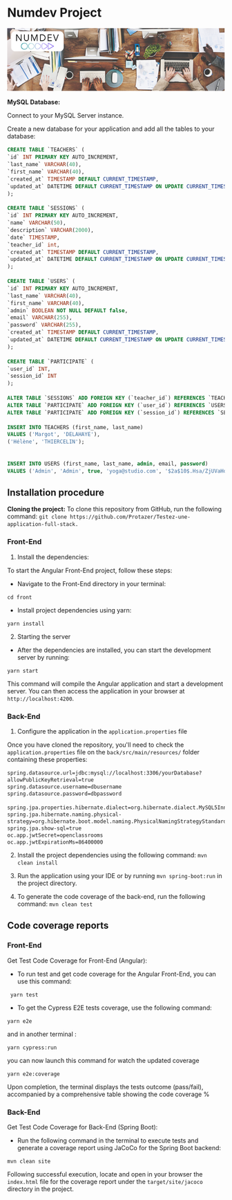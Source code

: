 # Numdev Project

![NumDev Logo](./ressources/images/numdev.png)

**MySQL Database:**

Connect to your MySQL Server instance.

Create a new database for your application and add all the tables to your database:

```sql
CREATE TABLE `TEACHERS` (
`id` INT PRIMARY KEY AUTO_INCREMENT,
`last_name` VARCHAR(40),
`first_name` VARCHAR(40),
`created_at` TIMESTAMP DEFAULT CURRENT_TIMESTAMP,
`updated_at` DATETIME DEFAULT CURRENT_TIMESTAMP ON UPDATE CURRENT_TIMESTAMP
);

CREATE TABLE `SESSIONS` (
`id` INT PRIMARY KEY AUTO_INCREMENT,
`name` VARCHAR(50),
`description` VARCHAR(2000),
`date` TIMESTAMP,
`teacher_id` int,
`created_at` TIMESTAMP DEFAULT CURRENT_TIMESTAMP,
`updated_at` DATETIME DEFAULT CURRENT_TIMESTAMP ON UPDATE CURRENT_TIMESTAMP
);

CREATE TABLE `USERS` (
`id` INT PRIMARY KEY AUTO_INCREMENT,
`last_name` VARCHAR(40),
`first_name` VARCHAR(40),
`admin` BOOLEAN NOT NULL DEFAULT false,
`email` VARCHAR(255),
`password` VARCHAR(255),
`created_at` TIMESTAMP DEFAULT CURRENT_TIMESTAMP,
`updated_at` DATETIME DEFAULT CURRENT_TIMESTAMP ON UPDATE CURRENT_TIMESTAMP
);

CREATE TABLE `PARTICIPATE` (
`user_id` INT,
`session_id` INT
);

ALTER TABLE `SESSIONS` ADD FOREIGN KEY (`teacher_id`) REFERENCES `TEACHERS` (`id`);
ALTER TABLE `PARTICIPATE` ADD FOREIGN KEY (`user_id`) REFERENCES `USERS` (`id`);
ALTER TABLE `PARTICIPATE` ADD FOREIGN KEY (`session_id`) REFERENCES `SESSIONS` (`id`);

INSERT INTO TEACHERS (first_name, last_name)
VALUES ('Margot', 'DELAHAYE'),
('Hélène', 'THIERCELIN');


INSERT INTO USERS (first_name, last_name, admin, email, password)
VALUES ('Admin', 'Admin', true, 'yoga@studio.com', '$2a$10$.Hsa/ZjUVaHqi0tp9xieMeewrnZxrZ5pQRzddUXE/WjDu2ZThe6Iq');
```

## Installation procedure

**Cloning the project:**
To clone this repository from GitHub, run the following command: `git clone https://github.com/Protazer/Testez-une-application-full-stack.`

### Front-End

1. Install the dependencies:

To start the Angular Front-End project, follow these steps:

- Navigate to the Front-End directory in your terminal:

```shell
cd front
```

- Install project dependencies using yarn:

```shell
yarn install
```

2. Starting the server

- After the dependencies are installed, you can start the development server by running:

```shell
yarn start
```

This command will compile the Angular application and start a development server.
You can then access the application in your browser at `http://localhost:4200`.

### Back-End

1. Configure the application in the `application.properties` file

Once you have cloned the repository, you'll need to check the `application.properties` file on the `back/src/main/resources/` folder containing these properties:

```properties
spring.datasource.url=jdbc:mysql://localhost:3306/yourDatabase?allowPublicKeyRetrieval=true
spring.datasource.username=dbusername
spring.datasource.password=dbpassword

spring.jpa.properties.hibernate.dialect=org.hibernate.dialect.MySQL5InnoDBDialect
spring.jpa.hibernate.naming.physical-strategy=org.hibernate.boot.model.naming.PhysicalNamingStrategyStandardImpl
spring.jpa.show-sql=true
oc.app.jwtSecret=openclassrooms
oc.app.jwtExpirationMs=86400000
```

2. Install the project dependencies using the following command: `mvn clean install`

3. Run the application using your IDE or by running `mvn spring-boot:run` in the project directory.

4. To generate the code coverage of the back-end, run the following command: `mvn clean test`

## Code coverage reports

### Front-End

Get Test Code Coverage for Front-End (Angular):

- To run test and get code coverage for the Angular Front-End, you can use this command:

```shell
 yarn test
```

- To get the Cypress E2E tests coverage, use the following command:

```shell
yarn e2e 
```
and in another terminal :

```shell
yarn cypress:run
```
 you can now launch this command for watch the updated coverage
```shell
yarn e2e:coverage
```

Upon completion, the terminal displays the tests outcome (pass/fail), accompanied by a comprehensive table showing the code coverage %

### Back-End

Get Test Code Coverage for Back-End (Spring Boot):

- Run the following command in the terminal to execute tests and generate a coverage report using JaCoCo for the Spring Boot backend:

```shell
mvn clean site
```
Following successful execution, locate and open in your browser the `index.html` file for the coverage report under the `target/site/jacoco` directory in the project.
